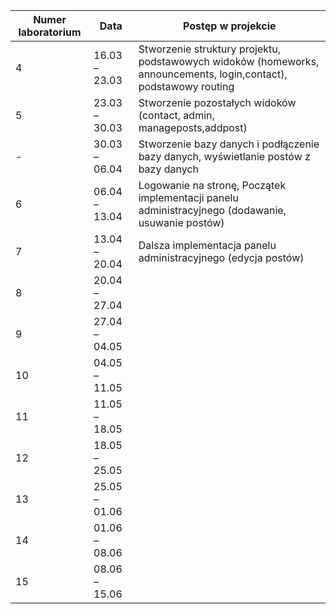 Numer laboratorium | Data | Postęp w projekcie 
---| --- | ---
4|16.03 – 23.03|Stworzenie struktury projektu, podstawowych widoków (homeworks, announcements, login,contact), podstawowy routing 
5|23.03 – 30.03|Stworzenie pozostałych widoków (contact, admin, manageposts,addpost)
-|30.03 – 06.04|Stworzenie bazy danych i podłączenie bazy danych, wyświetlanie postów z bazy danych
6|06.04 – 13.04|Logowanie na stronę, Początek implementacji panelu administracyjnego (dodawanie, usuwanie postów)
7|13.04 – 20.04|Dalsza implementacja panelu administracyjnego (edycja postów)
8|20.04 – 27.04| 
9|27.04 – 04.05| 
10|04.05 – 11.05| 
11|11.05 – 18.05| 
12|18.05 – 25.05| 
13|25.05 – 01.06| 
14|01.06 – 08.06| 
15|08.06 – 15.06| 
